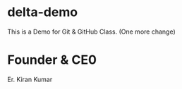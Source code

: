 # delta-demo
This is a Demo for Git &amp; GitHub Class.
(One more change)

# Founder & CE0
Er. Kiran Kumar 
